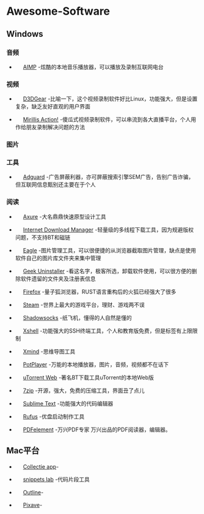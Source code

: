# Awesome-Software
## Windows
### 音频
- <img src="http://www.aimp.ru/favicon.ico" width = "16" height = "16"> [AIMP](https://www.aimp.ru/) -炫酷的本地音乐播放器，可以播放及录制互联网电台

### 视频
- <img src="https://www.d3dgear.com/favicon.ico" width = "16" height = "16"> [D3DGear](https://www.d3dgear.com) -比喻一下，这个视频录制软件好比Linux，功能强大，但是设置复杂，缺乏友好直观的用户界面

- <img src="https://actionrecorder.com/favicon.png" width = "16" height = "16"> [Mirillis Action!](https://mirillis.com/en/products/action.html) -傻瓜式视频录制软件，可以串流到各大直播平台，个人用作给朋友录制解决问题的方法

### 图片
### 工具
- <img src="https://adguard.com/img/favicons/favicon.ico" width = "16" height = "16"> [Adguard](https://www.adguard.com) -广告屏蔽利器，亦可屏蔽搜索引擎SEM广告，告别广告诈骗，但互联网信息甄别还主要在于个人

### 阅读




- <img src="https://d3g1p8ush40lh4.cloudfront.net/Images/icon.ico" width = "16" height = "16"> [Axure](https://www.axure.com/) -大名鼎鼎快速原型设计工具

- <img src="http://www.internetdownloadmanager.com/pictures/IDM_download.gif" width = "16" height = "16"> [Internet Download Manager](https://www.internetdownloadmanager.com) -轻量级的多线程下载工具，因为规避版权问题，不支持BT和磁链

- <img src="https://cn.eagle.cool/favicon.png" width = "16" height = "16"> [Eagle](https://cn.eagle.cool) -图片管理工具，可以很便捷的从浏览器截取图片管理，缺点是使用软件自己的图片库文件夹来集中管理

- <img src="https://geekuninstaller.com/favicon.ico" width = "16" height = "16"> [Geek Uninstaller](https://geekuninstaller.com) -看这名字，极客所选，卸载软件使用，可以很方便的删除软件遗留的文件夹及注册表信息

- <img src="https://www.mozilla.org/media/img/firefox/favicon.e6bb0e59df3d.ico" width = "16" height = "16"> [Firefox](https://www.mozilla.org/en-US/firefox/) -量子狐浏览器，RUST语言重构后的火狐已经强大了很多

- <img src="https://store.steampowered.com/favicon.ico" width = "16" height = "16"> [Steam](https://store.steampowered.com/) -世界上最大的游戏平台，理财、游戏两不误

- <img src="https://shadowsocks.org/assets/img/favicon/favicon.ico" width = "16" height = "16"> [Shadowsocks](https://www.github.com/shadowsocks) -纸飞机，懂得的人自然是懂的

- <img src="https://www.netsarang.com/wp-content/uploads/2018/12/xshell.png" width = "16" height = "16"> [Xshell](https://www.netsarang.com/en/xshell/) -功能强大的SSH终端工具，个人和教育版免费，但是标签有上限限制

- <img src="https://www.xmind.net/apple-touch-icon-57x57.png" width = "16" height = "16"> [Xmind](https://www.xmind.net) -思维导图工具

- <img src="http://potplayer.daum.net/resources/favicon.ico" width = "16" height = "16"> [PotPlayer](https://www.potplayer.daum.net) -万能的本地播放器，图片，音频，视频都不在话下

- <img src="https://www.utorrent.com/faviconUT.ico" width = "16" height = "16"> [uTorrent Web](https://www.utorrent.com/utweb-index) -著名BT下载工具uTorrent的本地Web版

- <img src="https://www.7-zip.org/7ziplogo.png" width = "16" height = "16"> [7zip](https://www.7-zip.org) -开源，强大，免费的压缩工具，界面丑了点儿

- <img src="https://www.sublimetext.com/favicon.ico" width = "16" height = "16"> [Sublime Text](https://www.sublimetext.com) -功能强大的代码编辑器

- <img src="https://rufus.ie/pics/rufus-128.png" width = "16" height = "16"> [Rufus](https://rufus.ie) -优盘启动制作工具

- <img src="https://pdf.wondershare.cn/favicon.ico" width = "16" height = "16"> [PDFelement](https://pdf.wondershare.cn/) -万兴PDF专家 万兴出品的PDF阅读器，编辑器。
## Mac平台 ##

- <img src="https://getcollectie.com/apple-touch-icon-180x180.png" width = "16" height = "16"> [Collectie app](https://getcollectie.com/)-

- <img src="https://is4-ssl.mzstatic.com/image/thumb/Purple124/v4/d6/4f/d3/d64fd3ed-6c0b-aa85-1147-47dc238f645f/AppIcon-0-85-220-0-4-2x.png/246x0w.png" width = "16" height = "16"> [snippets lab](https://www.renfei.org/snippets-lab/) -代码片段工具

- <img src="http://outline.ws/Content/pic/favicon.ico" width = "16" height = "16"> [Outline](http://outline.ws)-

- <img src="http://www.littlehj.com/images/favicon.ico" width = "16" height = "16"> [Pixave](http://www.littlehj.com/mac/)-
